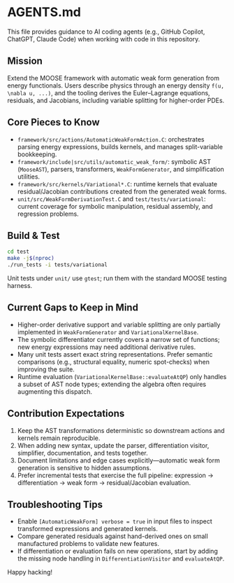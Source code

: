 # AGENTS.md

This file provides guidance to AI coding agents (e.g., GitHub Copilot, ChatGPT, Claude Code) when working with code in this repository.

## Mission

Extend the MOOSE framework with automatic weak form generation from energy functionals. Users describe physics through an energy density `f(u, \nabla u, ...)`, and the tooling derives the Euler–Lagrange equations, residuals, and Jacobians, including variable splitting for higher-order PDEs.

## Core Pieces to Know

- `framework/src/actions/AutomaticWeakFormAction.C`: orchestrates parsing energy expressions, builds kernels, and manages split-variable bookkeeping.
- `framework/include|src/utils/automatic_weak_form/`: symbolic AST (`MooseAST`), parsers, transformers, `WeakFormGenerator`, and simplification utilities.
- `framework/src/kernels/Variational*.C`: runtime kernels that evaluate residual/Jacobian contributions created from the generated weak forms.
- `unit/src/WeakFormDerivationTest.C` and `test/tests/variational`: current coverage for symbolic manipulation, residual assembly, and regression problems.

## Build & Test

```bash
cd test
make -j$(nproc)
./run_tests -i tests/variational
```

Unit tests under `unit/` use `gtest`; run them with the standard MOOSE testing harness.

## Current Gaps to Keep in Mind

- Higher-order derivative support and variable splitting are only partially implemented in `WeakFormGenerator` and `VariationalKernelBase`.
- The symbolic differentiator currently covers a narrow set of functions; new energy expressions may need additional derivative rules.
- Many unit tests assert exact string representations. Prefer semantic comparisons (e.g., structural equality, numeric spot-checks) when improving the suite.
- Runtime evaluation (`VariationalKernelBase::evaluateAtQP`) only handles a subset of AST node types; extending the algebra often requires augmenting this dispatch.

## Contribution Expectations

1. Keep the AST transformations deterministic so downstream actions and kernels remain reproducible.
2. When adding new syntax, update the parser, differentiation visitor, simplifier, documentation, and tests together.
3. Document limitations and edge cases explicitly—automatic weak form generation is sensitive to hidden assumptions.
4. Prefer incremental tests that exercise the full pipeline: expression → differentiation → weak form → residual/Jacobian evaluation.

## Troubleshooting Tips

- Enable `[AutomaticWeakForm] verbose = true` in input files to inspect transformed expressions and generated kernels.
- Compare generated residuals against hand-derived ones on small manufactured problems to validate new features.
- If differentiation or evaluation fails on new operations, start by adding the missing node handling in `DifferentiationVisitor` and `evaluateAtQP`.

Happy hacking!
